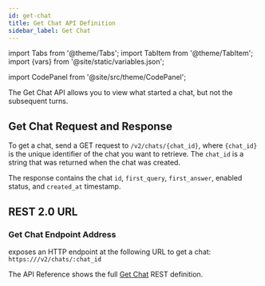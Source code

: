 ```yaml
---
id: get-chat
title: Get Chat API Definition
sidebar_label: Get Chat
---
```


import Tabs from '@theme/Tabs';
import TabItem from '@theme/TabItem';
import {vars} from '@site/static/variables.json';

import CodePanel from '@site/src/theme/CodePanel';


The Get Chat API allows you to view what started a chat, but not the
subsequent turns.

## Get Chat Request and Response

To get a chat, send a GET request to `/v2/chats/{chat_id}`, where `{chat_id}` is
the unique identifier of the chat you want to retrieve. The `chat_id` is
a string that was returned when the chat was created.

The response contains the chat `id`, `first_query`, `first_answer`, enabled status,
and `created_at` timestamp.

## REST 2.0 URL

### Get Chat Endpoint Address

<Config v="names.product"/> exposes an HTTP endpoint at the following URL
to get a chat:
<code>https://<Config v="domains.rest.indexing"/>/v2/chats/:chat_id</code>

The API Reference shows the full [Get Chat](/docs/rest-api/get-chat) REST definition.
